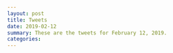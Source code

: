 ```yaml
---
layout: post
title: Tweets
date: 2019-02-12
summary: These are the tweets for February 12, 2019.
categories:
---
```


